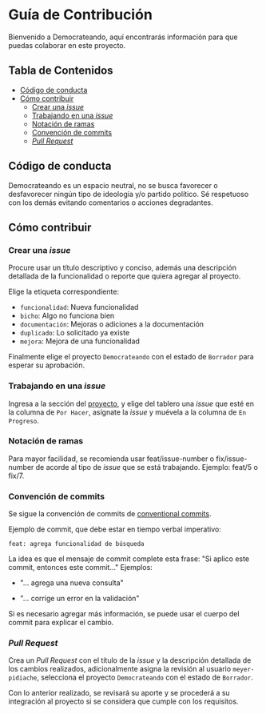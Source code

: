 # Guía de Contribución

Bienvenido a Democrateando, aquí encontrarás información para que puedas colaborar en este proyecto.

## Tabla de Contenidos

- [Código de conducta](#código-de-conducta)
- [Cómo contribuir](#cómo-contribuir)
  - [Crear una _issue_](#crear-una-issue)
  - [Trabajando en una _issue_](#trabajando-en-una-issue)
  - [Notación de ramas](#notación-de-ramas)
  - [Convención de commits](#convención-de-commits)
  - [_Pull Request_](#pull-request)

## Código de conducta

Democrateando es un espacio neutral, no se busca favorecer o desfavorecer ningún tipo de ideología y/o partido político. Sé respetuoso con los demás evitando comentarios o acciones degradantes.

## Cómo contribuir

### Crear una _issue_

Procure usar un título descriptivo y conciso, además una descripción detallada de la funcionalidad o reporte que quiera agregar al proyecto.

Elige la etiqueta correspondiente:

- `funcionalidad`: Nueva funcionalidad
- `bicho`: Algo no funciona bien
- `documentación`: Mejoras o adiciones a la documentación
- `duplicado`: Lo solicitado ya existe
- `mejora`: Mejora de una funcionalidad

Finalmente elige el proyecto `Democrateando` con el estado de `Borrador` para esperar su aprobación.

### Trabajando en una _issue_

Ingresa a la sección del [proyecto](https://github.com/orgs/Democrateando/projects/1), y elige del tablero una _issue_ que esté en la columna de `Por Hacer`, asígnate la _issue_ y muévela a la columna de `En Progreso`.

### Notación de ramas

Para mayor facilidad, se recomienda usar feat/issue-number o fix/issue-number de acorde al tipo de _issue_ que se está trabajando. Ejemplo: feat/5 o fix/7.

### Convención de commits

Se sigue la convención de commits de [conventional commits](https://www.conventionalcommits.org/en/v1.0.0/).

Ejemplo de commit, que debe estar en tiempo verbal imperativo:

```
feat: agrega funcionalidad de búsqueda
```

La idea es que el mensaje de commit complete esta frase: "Si aplico este commit, entonces este commit..." Ejemplos:

- "... agrega una nueva consulta"

- "... corrige un error en la validación"

Si es necesario agregar más información, se puede usar el cuerpo del commit para explicar el cambio.

### _Pull Request_

Crea un _Pull Request_ con el título de la _issue_ y la descripción detallada de los cambios realizados, adicionalmente asigna la revisión al usuario `meyer-pidiache`, selecciona el proyecto `Democrateando` con el estado de `Borrador`.

Con lo anterior realizado, se revisará su aporte y se procederá a su integración al proyecto si se considera que cumple con los requisitos.
